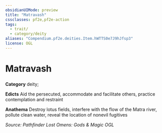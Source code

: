 ```yaml
---
obsidianUIMode: preview
title: "Matravash"
cssclasses: pf2e,pf2e-action
tags:
  - trait/
  - category/deity
aliases: "Compendium.pf2e.deities.Item.hWTTS0e7J9hJfsp3"
license: OGL
---
```

# Matravash

### 

**Category** deity; 




**Edicts** Aid the persecuted, accommodate and facilitate others, practice contemplation and restraint

**Anathema** Destroy lotus fields, interfere with the flow of the Matra river, pollute clean water, reveal the location of nonevil fugitives

*Source: Pathfinder Lost Omens: Gods & Magic*
*OGL*